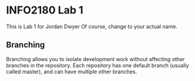 # INFO2180 Lab 1
This is Lab 1 for Jordan Dwyer
Of course, change <Your Name> to your actual name.

## Branching
Branching allows you to isolate development work without 
affecting other branches in the repository. Each repository 
has one default branch (usually called master), and can 
have multiple other branches.